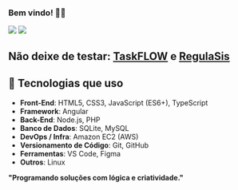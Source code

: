 ### Bem vindo! 👨‍💻

<div> 
  <a href = "mailto:mageskylms@gmail.com"><img src="https://img.shields.io/badge/-Gmail-%23333?style=for-the-badge&logo=gmail&logoColor=white" target="_blank"></a>
  <a href="https://www.linkedin.com/in/magesky" target="_blank"><img src="https://img.shields.io/badge/-LinkedIn-%230077B5?style=for-the-badge&logo=linkedin&logoColor=white" target="_blank"></a> 

</div>

## Não deixe de testar: [TaskFLOW](https://magesky-taskflow.vercel.app) e  [RegulaSis](https://github.com/mageskylms/regulasis-frontend)

## 🚀 Tecnologias que uso
- **Front-End**: HTML5, CSS3, JavaScript (ES6+), TypeScript
- **Framework**: Angular
- **Back-End**: Node.js, PHP
- **Banco de Dados**: SQLite, MySQL
- **DevOps / Infra**: Amazon EC2 (AWS)
- **Versionamento de Código**: Git, GitHub
- **Ferramentas**: VS Code, Figma
- **Outros**: Linux

**"Programando soluções com lógica e criatividade."**
